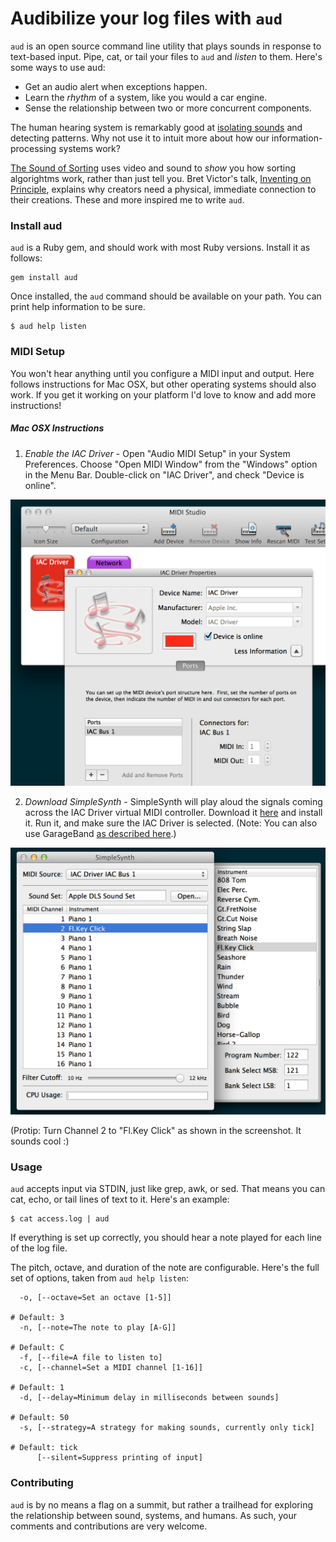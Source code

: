 # Audibilize your log files with `aud`

`aud` is an open source command line utility that plays sounds in response to text-based input. Pipe, cat, or tail your files to `aud` and *listen* to them. Here's some ways to use aud:

+ Get an audio alert when exceptions happen.
+ Learn the *rhythm* of a system, like you would a car engine.
+ Sense the relationship between two or more concurrent components.

The human hearing system is remarkably good at [isolating sounds](http://physicsworld.com/cws/article/news/2013/jan/31/human-hearing-is-highly-nonlinear) and detecting patterns. Why not use it
to intuit more about how our information-processing systems work?

[The Sound of Sorting](http://panthema.net/2013/sound-of-sorting) uses video and sound to *show* you how sorting algorightms work, rather than just tell you. Bret Victor's talk,
[Inventing on Principle](http://vimeo.com/36579366), explains why creators need a physical, immediate connection to their creations. These and more inspired me to write `aud`.

### Install aud

`aud` is a Ruby gem, and should work with most Ruby versions. Install it as follows:

```
gem install aud
```

Once installed, the `aud` command should be available on your path. You can print help information to be sure.

```
$ aud help listen
```

### MIDI Setup

You won't hear anything until you configure a MIDI input and output. Here follows instructions for Mac OSX, but other operating systems should also work. If you get it working on your platform I'd love to know and add more instructions!

##### Mac OSX Instructions

1) *Enable the IAC Driver* - Open "Audio MIDI Setup" in your System Preferences. Choose "Open MIDI Window" from the "Windows" option in the Menu Bar. Double-click on "IAC Driver", and check "Device is online".

<img src="/images/audio_midi_setup.png" alt="Audio MIDI Setup">

2) *Download SimpleSynth* - SimpleSynth will play aloud the signals coming across the IAC Driver virtual MIDI controller. Download it [here](http://notahat.com/simplesynth/) and install it. Run it, and make sure the IAC Driver is selected. (Note: You can also use GarageBand [as described here](http://tx81z.blogspot.com/2011/06/osx-unimidi-and-midi-patch-bay.html).)

<img src="/images/simple_synth.png" alt="SimpleSynth">

(Protip: Turn Channel 2 to "Fl.Key Click" as shown in the screenshot. It sounds cool :)

### Usage

`aud` accepts input via STDIN, just like grep, awk, or sed. That means you can cat, echo, or tail lines of text to it. Here's an example:

```
$ cat access.log | aud
```

If everything is set up correctly, you should hear a note played for each line of the log file.

The pitch, octave, and duration of the note are configurable. Here's the full set of options, taken from `aud help listen`:

```
  -o, [--octave=Set an octave [1-5]]
                                                                      # Default: 3
  -n, [--note=The note to play [A-G]]
                                                                      # Default: C
  -f, [--file=A file to listen to]
  -c, [--channel=Set a MIDI channel [1-16]]
                                                                      # Default: 1
  -d, [--delay=Minimum delay in milliseconds between sounds]
                                                                      # Default: 50
  -s, [--strategy=A strategy for making sounds, currently only tick]
                                                                      # Default: tick
      [--silent=Suppress printing of input]
```


### Contributing

`aud` is by no means a flag on a summit, but rather a trailhead for exploring the relationship between sound, systems, and humans. As such, your comments and contributions are very welcome.

